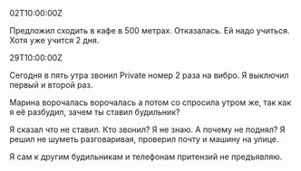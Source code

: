 


02T10:00:00Z

Предложил сходить в кафе в 500 метрах. Отказалась. Ей надо учиться. Хотя уже учится 2 дня.


29T10:00:00Z

Сегодня в пять утра звонил Private номер 2 раза на вибро. Я выключил первый и второй раз.

Марина ворочалась ворочалась а потом со спросила утром же, так как я её разбудил, зачем ты ставил будильник?

Я сказал что не ставил. Кто звонил? Я не знаю. А почему не поднял? Я решил не шуметь разговаривая, проверил почту и машину на улице.

Я сам к другим будильникам и телефонам притензий не предъявляю.

